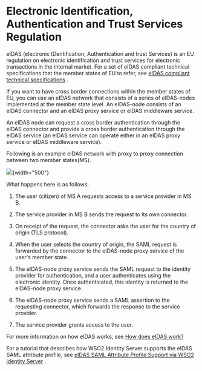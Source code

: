 # Electronic Identification, Authentication and Trust Services Regulation

eIDAS (electronic IDentification, Authentication and trust Services) is
an EU regulation on electronic identification and trust services for
electronic transactions in the internal market. For a set of eIDAS
compliant technical specifications that the member states of EU to
refer, see [eIDAS compliant technical
specifications](https://ec.europa.eu/cefdigital/wiki/display/CEFDIGITAL/2016/12/16/eIDAS+Technical+Specifications+v.+1.1)
.

If you want to have cross border connections within the member states of
EU, you can use an eIDAS network that consists of a series of
eIDAS-nodes implemented at the member state level. An eIDAS-node
consists of an eIDAS connector and an eIDAS proxy service or eIDAS
middleware service.

An eIDAS node can request a cross border authentication through the
eIDAS connector and provide a cross border authentication through the
eIDAS service (an eIDAS service can operate either in an eIDAS proxy
service or eIDAS middleware service).

Following is an example eIDAS network with proxy to proxy connection
between two member states(MS).

![](attachments/103331653/103331654.png){width="500"}  
  
What happens here is as follows:

1.  The user (citizen) of MS A requests access to a service provider in
    MS B.

2.  The service provider in MS B sends the request to its own connector.

3.  On receipt of the request, the connector asks the user for the
    country of origin (TLS protocol).

4.  When the user selects the country of origin, the SAML request is
    forwarded by the connector to the eIDAS-node proxy service of the
    user's member state.

5.  The eIDAS-node proxy service sends the SAML request to the identity
    provider for authentication, and a user authenticates using the
    electronic identity. Once authenticated, this identity is returned
    to the eIDAS-node proxy service.

6.  The eIDAS-node proxy service sends a SAML assertion to the
    requesting connector, which forwards the response to the service
    provider.

7.  The service provider grants access to the user.

For more information on how eIDAS works, see [How does eIDAS
work?](https://ec.europa.eu/cefdigital/wiki/display/CEFDIGITAL/How+does+it+work+-+eIDAS+solution)

For a tutorial that describes how WSO2 Identity Server supports
the eIDAS SAML attribute profile, see [eIDAS SAML Attribute Profile
Support via WSO2 Identity
Server](_eIDAS_SAML_Attribute_Profile_Support_via_WSO2_Identity_Server_)
.

  

